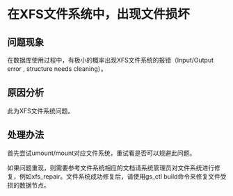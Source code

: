 # 在XFS文件系统中，出现文件损坏<a name="ZH-CN_TOPIC_0291615092"></a>

## 问题现象<a name="section172487523295"></a>

在数据库使用过程中，有极小的概率出现XFS文件系统的报错（Input/Output error , structure needs cleaning）。

## 原因分析<a name="section1744562618577"></a>

此为XFS文件系统问题。

## 处理办法<a name="section873235710290"></a>

首先尝试umount/mount对应文件系统，重试看是否可以规避此问题。

如果问题重现，则需要参考文件系统相应的文档请系统管理员对文件系统进行修复，例如xfs\_repair。文件系统成功修复后，请使用gs\_ctl build命令来修复文件受损的数据节点。
